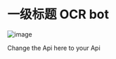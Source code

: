 # 一级标题 OCR bot 
 
![image](https://user-images.githubusercontent.com/80332580/206151685-58a625f4-859a-4991-9da1-bd85ecb85b74.png)

Change the Api here to your Api
